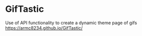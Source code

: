# GifTastic
Use of API functionality to create a dynamic theme page of gifs
https://armc8234.github.io/GifTastic/
